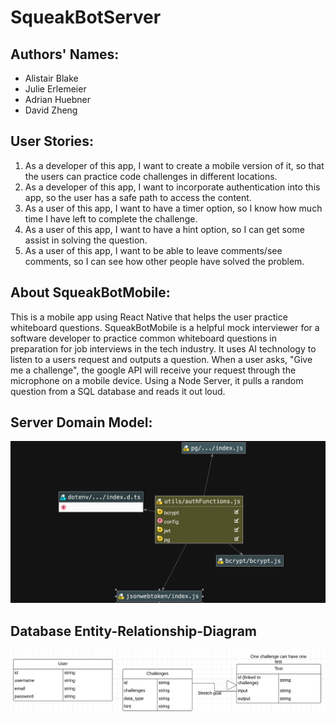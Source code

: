 # SqueakBotServer

## Authors' Names:
- Alistair Blake 
- Julie Erlemeier
- Adrian Huebner
- David Zheng 

## User Stories:
1.	As a developer of this app, I want to create a mobile version of it, so that the users can practice code challenges in different locations.
2.	As a developer of this app, I want to incorporate authentication into this app, so the user has a safe path to access the content.
3.	As a user of this app, I want to have a timer option, so I know how much time I have left to complete the challenge.
4.	As a user of this app, I want to have a hint option, so I can get some assist in solving the question.
5.	As a user of this app, I want to be able to leave comments/see comments, so I can see how other people have solved the problem. 

## About SqueakBotMobile:
This is a mobile app using React Native that helps the user practice whiteboard questions. 
SqueakBotMobile is a helpful mock interviewer for a software developer to practice common whiteboard questions in 
preparation for job interviews in the tech industry. It uses AI technology to listen to a users request and outputs a 
question. When a user asks, "Give me a challenge", the google API will receive your request through the microphone on a 
mobile device. Using a Node Server, it pulls a random question from a SQL database and reads it out loud.

## Server Domain Model:
![](./assets/serverdomanin.png)

## Database Entity-Relationship-Diagram
![](./assets/DBForSqueakBot.png)
